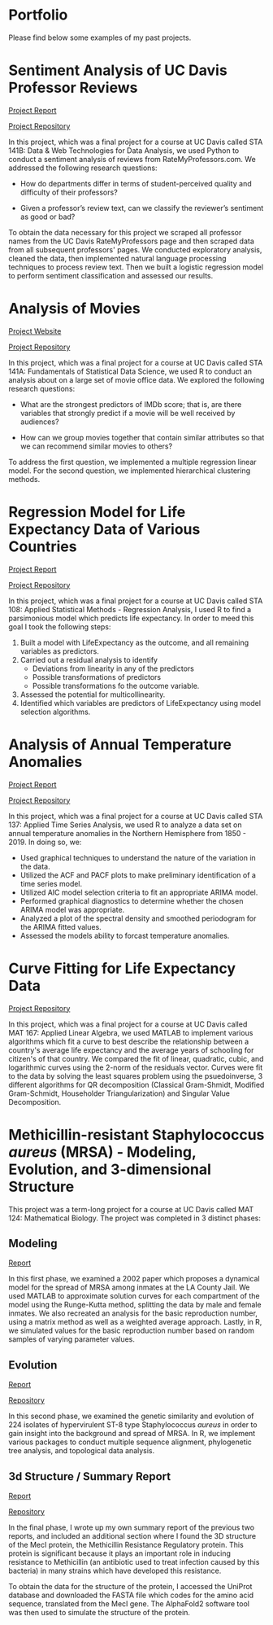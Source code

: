 # Portfolio
Please find below some examples of my past projects.

# Sentiment Analysis of UC Davis Professor Reviews

[Project Report](https://github.com/Riley-Adams/sta141b_project/blob/main/sta141B_final_report.pdf)

[Project Repository](https://github.com/Riley-Adams/sta141b_project)

In this project, which was a final project for a course at UC Davis called STA 141B: Data & Web Technologies for Data Analysis, we used Python to conduct a sentiment analysis of reviews from RateMyProfessors.com. We addressed the following research questions:

* How do departments differ in terms of student-perceived quality and difficulty of their professors?

* Given a professor’s review text, can we classify the reviewer’s sentiment as good or bad?

To obtain the data necessary for this project we scraped all professor names from the UC Davis RateMyProfessors page and then scraped data from all subsequent professors' pages. We conducted exploratory analysis, cleaned the data, then implemented natural language processing techniques to process review text. Then we built a logistic regression model to perform sentiment classification and assessed our results.

# Analysis of Movies

[Project Website](https://finalprojectgroup7.netlify.app/index.html)

[Project Repository](https://github.com/Riley-Adams/STA141AFinalProjectG7)

In this project, which was a final project for a course at UC Davis called STA 141A: Fundamentals of Statistical Data Science, 
we used R to conduct an analysis about on a large set of movie office data. We explored the following research questions: 

* What are the strongest predictors of IMDb score; that is, are there variables that strongly predict if a movie will be well received by audiences?

* How can we group movies together that contain similar attributes so that we can recommend similar movies to others?

To address the first question, we implemented a multiple regression linear model. 
For the second question, we implemented hierarchical clustering methods.

# Regression Model for Life Expectancy Data of Various Countries

[Project Report](https://github.com/Riley-Adams/sta108finalProject/blob/main/TermProjectFinal.pdf)

[Project Repository](https://github.com/Riley-Adams/sta108finalProject)

In this project, which was a final project for a course at UC Davis called STA 108: Applied Statistical Methods - Regression Analysis, I used R 
to find a parsimonious model which predicts life expectancy. In order to meed this goal I took the following steps:

1. Built a model with LifeExpectancy as the outcome, and all remaining variables as predictors.
2. Carried out a residual analysis to identify
    * Deviations from linearity in any of the predictors
    * Possible transformations of predictors
    * Possible transformations fo the outcome variable.
3. Assessed the potential for multicollinearity.
4. Identified which variables are predictors of LifeExpectancy using model selection algorithms.

# Analysis of Annual Temperature Anomalies

[Project Report](https://github.com/Riley-Adams/sta137finalProject/blob/main/STA137_Project.pdf)

[Project Repository](https://github.com/Riley-Adams/sta137finalProject)

In this project, which was a final project for a course at UC Davis called STA 137: Applied Time Series Analysis, we used R to analyze a data set on annual temperature anomalies in the Northern Hemisphere from 1850 - 2019. In doing so, we:

* Used graphical techniques to understand the nature of the variation in the data.
* Utilized the ACF and PACF plots to make preliminary identification of a time series model.
* Utilized AIC model selection criteria to fit an appropriate ARIMA model.
* Performed graphical diagnostics to determine whether the chosen ARIMA model was appropriate.
* Analyzed a plot of the spectral density and smoothed periodogram for the ARIMA fitted values.
* Assessed the models ability to forcast temperature anomalies.

# Curve Fitting for Life Expectancy Data

[Project Repository](https://github.com/Riley-Adams/mat167finalProject)

In this project, which was a final project for a course at UC Davis called MAT 167: Applied Linear Algebra, we used MATLAB to implement various algorithms which fit a curve to best describe the relationship between a country's average life expectancy and the average years of schooling for citizen's of that country. We compared the fit of linear, quadratic, cubic, and logarithmic curves using the 2-norm of the residuals vector. Curves were fit to the data by solving the least squares problem using the psuedoinverse, 3 different algorithms for QR decomposition (Classical Gram-Shmidt, Modified Gram-Schmidt, Householder Triangularization) and Singular Value Decomposition.

# Methicillin-resistant Staphylococcus *aureus* (MRSA) - Modeling, Evolution, and 3-dimensional Structure

This project was a term-long project for a course at UC Davis called MAT 124: Mathematical Biology. The project was completed in 3 distinct phases:

## Modeling

[Report](https://github.com/rjcampbe/MAT-124-MRSA-Project/blob/main/MAT_124_Project.pdf)

In this first phase, we examined a 2002 paper which proposes a dynamical model for the spread of MRSA among inmates at the LA County Jail. We used MATLAB to approximate solution curves for each compartment of the model using the Runge-Kutta method, splitting the data by male and female inmates. We also recreated an analysis for the basic reproduction number, using a matrix method as well as a weighted average approach. Lastly, in R, we simulated values for the basic reproduction number based on random samples of varying parameter values.

## Evolution

[Report](https://github.com/rjcampbe/MAT-124-MRSA-Project/blob/main/MRSA_Project_Main.html)

[Repository](https://github.com/rjcampbe/MAT-124-MRSA-Project)

In this second phase, we examined the genetic similarity and evolution of 224 isolates of hypervirulent ST-8 type Staphylococcus *aureus* in order to gain insight into the background and spread of MRSA. In R, we implement various packages to conduct multiple sequence alignment, phylogenetic tree analysis, and topological data analysis.

## 3d Structure / Summary Report

[Report](https://github.com/rjcampbe/MAT124_Final/blob/main/MRSAfinal.html)

[Repository](https://github.com/rjcampbe/MAT124_Final)

In the final phase, I wrote up my own summary report of the previous two reports, and included an additional section where I found the 3D structure of the MecI protein, the Methicillin Resistance Regulatory protein. This protein is significant because it plays an important role in inducing resistance to Methicillin (an antibiotic used to treat infection caused by this bacteria) in many strains which have developed this resistance. 

To obtain the data for the structure of the protein, I accessed the UniProt database and downloaded the FASTA file which codes for the amino acid sequence, translated from the MecI gene. The AlphaFold2 software tool was then used to simulate the structure of the protein. 
